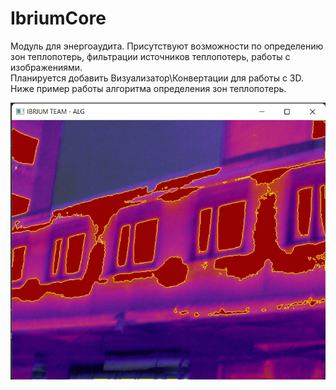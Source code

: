 # IbriumCore

Модуль для энергоаудита.
Присутствуют возможности по определению зон теплопотерь, фильтрации источников теплопотерь, работы с изображениями. 
<br>
Планируется добавить Визуализатор\Конвертации для работы с 3D.
<br>
Ниже пример работы алгоритма определения зон теплопотерь.

<div>
  <img src="https://github.com/meltoroun/IbriumCore/blob/master/screenschoots/main.png" alt="Main" title="Main">
</div>
